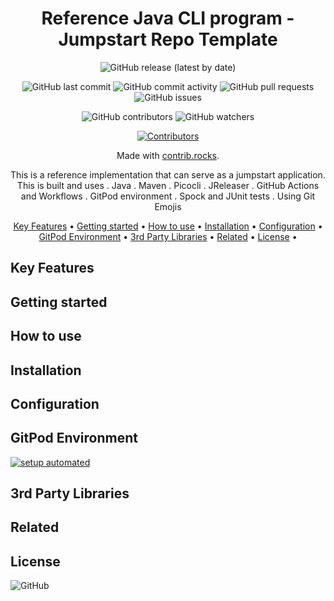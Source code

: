 <!-- markdownlint-configure-file {
  "MD013": {
    "code_blocks": false,
    "tables": false
  },
  "MD033": false,
  "MD041": false
} -->

<div align="center">

# Reference Java CLI program - Jumpstart Repo Template

![GitHub release (latest by date)](https://img.shields.io/github/v/release/rrajesh1979/ref-java-cli)

![GitHub last commit](https://img.shields.io/github/last-commit/rrajesh1979/ref-java-cli)
![GitHub commit activity](https://img.shields.io/github/commit-activity/y/rrajesh1979/ref-java-cli)
![GitHub pull requests](https://img.shields.io/github/issues-pr/rrajesh1979/ref-java-cli)
![GitHub issues](https://img.shields.io/github/issues/rrajesh1979/ref-java-cli)

![GitHub contributors](https://img.shields.io/github/contributors/rrajesh1979/ref-java-cli)
![GitHub watchers](https://img.shields.io/github/watchers/rrajesh1979/ref-java-cli)

<a href="https://github.com/rrajesh1979/ref-java-cli/graphs/contributors">
  <img src="https://contrib.rocks/image?repo=rrajesh1979/ref-java-cli"  alt="Contributors"/>
</a>

Made with [contrib.rocks](https://contrib.rocks).

This is a reference implementation that can serve as a jumpstart application. This is built and uses
. Java
. Maven
. Picocli
. JReleaser
. GitHub Actions and Workflows
. GitPod environment
. Spock and JUnit tests
. Using Git Emojis

[Key Features](#key-features) •
[Getting started](#getting-started) •
[How to use](#how-to-use) •
[Installation](#installation) •
[Configuration](#configuration) •
[GitPod Environment](#gitpod-environment) •
[3rd Party Libraries](#3rd-party-libraries) •
[Related](#related) •
[License](#license) •
  
</div>

## Key Features

## Getting started

## How to use

## Installation

## Configuration

## GitPod Environment
[![setup automated](https://img.shields.io/badge/Gitpod-ready_to_code-orange?logo=gitpod)](https://gitpod.io/from-referrer/)

## 3rd Party Libraries

## Related

## License

![GitHub](https://img.shields.io/github/license/rrajesh1979/ref-java-cli)

